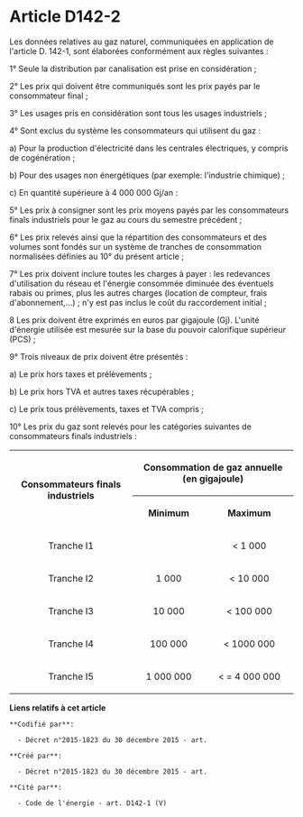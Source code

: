 # Article D142-2

Les données relatives au gaz naturel, communiquées en application de l'article D. 142-1, sont élaborées conformément aux
règles suivantes :

1° Seule la distribution par canalisation est prise en considération ;

2° Les prix qui doivent être communiqués sont les prix payés par le consommateur final ;

3° Les usages pris en considération sont tous les usages industriels ;

4° Sont exclus du système les consommateurs qui utilisent du gaz :

a) Pour la production d'électricité dans les centrales électriques, y compris de cogénération ;

b) Pour des usages non énergétiques (par exemple: l'industrie chimique) ;

c) En quantité supérieure à 4 000 000 Gj/an :

5° Les prix à consigner sont les prix moyens payés par les consommateurs finals industriels pour le gaz au cours du semestre
précédent ;

6° Les prix relevés ainsi que la répartition des consommateurs et des volumes sont fondés sur un système de tranches de
consommation normalisées définies au 10° du présent article ;

7° Les prix doivent inclure toutes les charges à payer : les redevances d'utilisation du réseau et l'énergie consommée
diminuée des éventuels rabais ou primes, plus les autres charges (location de compteur, frais d'abonnement,...) ; n'y est pas
inclus le coût du raccordement initial ;

8 Les prix doivent être exprimés en euros par gigajoule (Gj). L'unité d'énergie utilisée est mesurée sur la base du pouvoir
calorifique supérieur (PCS) ;

9° Trois niveaux de prix doivent être présentés :

a) Le prix hors taxes et prélèvements ;

b) Le prix hors TVA et autres taxes récupérables ;

c) Le prix tous prélèvements, taxes et TVA compris ;

10° Les prix du gaz sont relevés pour les catégories suivantes de consommateurs finals industriels :

<table>
      <tbody><tr>
        <th rowspan="2">

Consommateurs finals industriels</th>
        <th colspan="2">

Consommation de gaz annuelle (en gigajoule)</th>
      </tr>
      <tr>
        <th>

Minimum</th>
        <th>

Maximum</th>
      </tr>
      <tr>
        <td align="center">

Tranche I1</td>
        <td align="left">
        </td><td align="center">

< 1 000</td>
      </tr>
      <tr>
        <td align="center">

Tranche I2</td>
        <td align="center">

1 000</td>
        <td align="center">

< 10 000</td>
      </tr>
      <tr>
        <td align="center">

Tranche I3</td>
        <td align="center">

10 000</td>
        <td align="center">

< 100 000</td>
      </tr>
      <tr>
        <td align="center">

Tranche I4</td>
        <td align="center">

100 000</td>
        <td align="center">

< 1000 000</td>
      </tr>
      <tr>
        <td align="center">

Tranche I5</td>
        <td align="center">

1 000 000</td>
        <td align="center">

< = 4 000 000</td>
      </tr>
    </tbody></table>

**Liens relatifs à cet article**

	**Codifié par**:

	  - Décret n°2015-1823 du 30 décembre 2015 - art.

	**Créé par**:

	  - Décret n°2015-1823 du 30 décembre 2015 - art.

	**Cité par**:

	  - Code de l'énergie - art. D142-1 (V)
